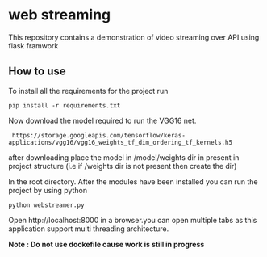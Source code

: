 # web streaming

This repository contains a demonstration of video streaming over API using flask framwork

## How to use

To install all the requirements for the project run

	pip install -r requirements.txt

Now download the model required to run the VGG16 net.
    
     https://storage.googleapis.com/tensorflow/keras-applications/vgg16/vgg16_weights_tf_dim_ordering_tf_kernels.h5
     
after downloading place the model in /model/weights dir in present in project structure (i.e if /weights dir is not present then create the dir)

In the root directory. After the modules have been installed you can run the project by using python

	python webstreamer.py
	
Open http://localhost:8000 in a browser.you can open multiple tabs as this application support multi 
threading architecture.

**Note : Do not use dockefile cause work is still in progress**